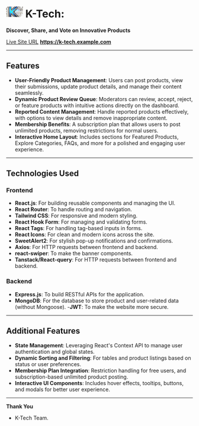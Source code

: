 

# <img src="./src/assets/llg.png" alt="K-Tech Logo" width="45px" /> K-Tech: 
**Discover, Share, and Vote on Innovative Products**


[Live Site URL](https://k-tech.example.com) **https://k-tech.example.com**

---

## Features

- **User-Friendly Product Management**: Users can post products, view their submissions, update product details, and manage their content seamlessly.
- **Dynamic Product Review Queue**: Moderators can review, accept, reject, or feature products with intuitive actions directly on the dashboard.
- **Reported Content Management**: Handle reported products effectively, with options to view details and remove inappropriate content.
- **Membership Benefits**: A subscription plan that allows users to post unlimited products, removing restrictions for normal users.
- **Interactive Home Layout**: Includes sections for Featured Products, Explore Categories, FAQs, and more for a polished and engaging user experience.

---

## Technologies Used

### **Frontend**
- **React.js**: For building reusable components and managing the UI.
- **React Router**: To handle routing and navigation.
- **Tailwind CSS**: For responsive and modern styling.
- **React Hook Form**: For managing and validating forms.
- **React Tags**: For handling tag-based inputs in forms.
- **React Icons**: For clean and modern icons across the site.
- **SweetAlert2**: For stylish pop-up notifications and confirmations.
- **Axios**: For HTTP requests between frontend and backend.
- **react-swiper**: To make the banner components.
- **Tanstack/React-query**: For HTTP requests between frontend and backend.

### **Backend**
- **Express.js**: To build RESTful APIs for the application.
- **MongoDB**: For the database to store product and user-related data (without Mongoose).
-**JWT**: To make the website more secure.
---

## Additional Features
- **State Management**: Leveraging React's Context API to manage user authentication and global states.
- **Dynamic Sorting and Filtering**: For tables and product listings based on status or user preferences.
- **Membership Plan Integration**: Restriction handling for free users, and subscription-based unlimited product posting.
- **Interactive UI Components**: Includes hover effects, tooltips, buttons, and modals for better user experience.

---

**Thank You**
- K-Tech Team.

